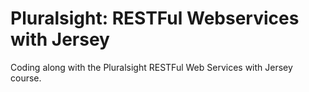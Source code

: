 # Pluralsight: RESTFul Webservices with Jersey
Coding along with the Pluralsight RESTFul Web Services with Jersey course. 
